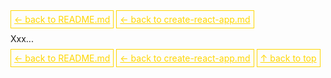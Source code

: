 <a href='../../README.md' id='top' style='border: 1px solid gold; padding: 5px; color: gold'>← back to README.md</a>
<a href='../create-react-app.md.md' id='top' style='border: 1px solid gold; padding: 5px; color: gold'>← back to create-react-app.md</a>

Xxx...

<a href='../README.md' style='border: 1px solid gold; padding: 5px; color: gold'>← back to README.md</a>
<a href='../create-react-app.md.md' id='top' style='border: 1px solid gold; padding: 5px; color: gold'>← back to create-react-app.md</a>
<a href='#top' style='border: 1px solid gold; padding: 5px; color: gold'>↑ back to top</a>
